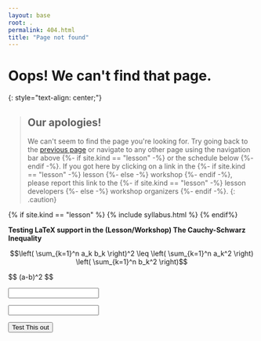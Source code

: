 ```yaml
---
layout: base
root: .
permalink: 404.html
title: "Page not found"
---
```


# Oops! We can't find that page.
{: style="text-align: center;"}

> ## Our apologies!
>
> We can't seem to find the page you're looking for.
> Try going back to the <a href="javascript:history.back()">previous page</a> or
> navigate to any other page using the navigation bar above
> {%- if site.kind == "lesson" -%} or the schedule below {%- endif -%}.
> If you got here by clicking on a link in the
> {%- if site.kind == "lesson" -%} lesson {%- else -%} workshop {%- endif -%},
> please report this link to the
> {%- if site.kind == "lesson" -%} lesson developers {%- else -%} workshop organizers {%- endif -%}.
{: .caution}

{% if site.kind == "lesson" %}
  {% include syllabus.html %}
{% endif%}

**Testing LaTeX support in the (Lesson/Workshop) The Cauchy-Schwarz Inequality**

$$\left( \sum_{k=1}^n a_k b_k \right)^2 \leq \left( \sum_{k=1}^n a_k^2 \right) \left( \sum_{k=1}^n b_k^2 \right)$$

<p id="This_Is_What_I_Want"> $$ (a-b)^2 $$</p>
<p id="First_Input"> <input id="Value_A"></p>
<p id="Second_Input"> <input id="Value_B"></p>
<p id="Output"></p>
<p id="Activate"><button onclick="RUN()">Test This out</button></p>
<script type="text/javascript" src="https://cdnjs.cloudflare.com/ajax/libs/mathjax/2.7.5/MathJax.js?config=TeX-AMS_HTML,http://myserver.com/MathJax/config/local/local.js">
        function RUN() {
            var a = document.getElementById("Value_A").value
            var b = document.getElementById("Value_B").value
            document.getElementById("Output").innerHTML = "$$ (" + a + "-" + b + ")^2 $$";
            MathJax.Hub.Queue(["Typeset", MathJax.Hub]);
        }
</script>

